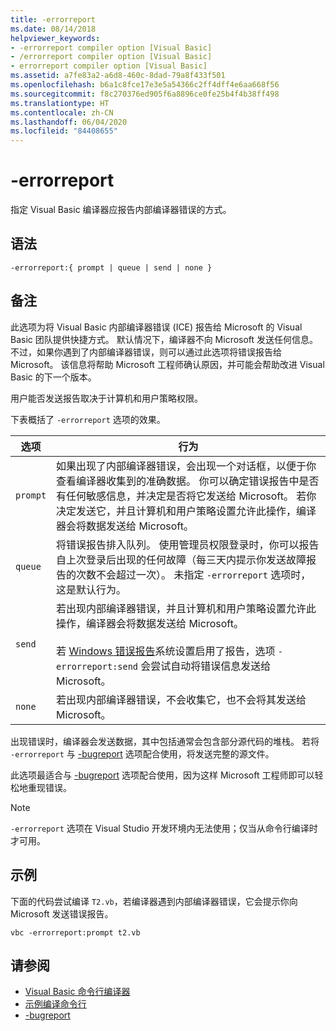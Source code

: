 ```yaml
---
title: -errorreport
ms.date: 08/14/2018
helpviewer_keywords:
- -errorreport compiler option [Visual Basic]
- /errorreport compiler option [Visual Basic]
- errorreport compiler option [Visual Basic]
ms.assetid: a7fe83a2-a6d8-460c-8dad-79a8f433f501
ms.openlocfilehash: b6a1c8fce17e3e5a54366c2ff4dff4e6aa668f56
ms.sourcegitcommit: f8c270376ed905f6a8896ce0fe25b4f4b38ff498
ms.translationtype: HT
ms.contentlocale: zh-CN
ms.lasthandoff: 06/04/2020
ms.locfileid: "84408655"
---
```

# <a name="-errorreport"></a>-errorreport

指定 Visual Basic 编译器应报告内部编译器错误的方式。

## <a name="syntax"></a>语法

```console
-errorreport:{ prompt | queue | send | none }
```

## <a name="remarks"></a>备注

此选项为将 Visual Basic 内部编译器错误 (ICE) 报告给 Microsoft 的 Visual Basic 团队提供快捷方式。 默认情况下，编译器不向 Microsoft 发送任何信息。 不过，如果你遇到了内部编译器错误，则可以通过此选项将错误报告给 Microsoft。 该信息将帮助 Microsoft 工程师确认原因，并可能会帮助改进 Visual Basic 的下一个版本。

用户能否发送报告取决于计算机和用户策略权限。

下表概括了 `-errorreport` 选项的效果。

|选项|行为|
|---|---|
|`prompt`|如果出现了内部编译器错误，会出现一个对话框，以便于你查看编译器收集到的准确数据。 你可以确定错误报告中是否有任何敏感信息，并决定是否将它发送给 Microsoft。 若你决定发送它，并且计算机和用户策略设置允许此操作，编译器会将数据发送给 Microsoft。|
|`queue`|将错误报告排入队列。 使用管理员权限登录时，你可以报告自上次登录后出现的任何故障（每三天内提示你发送故障报告的次数不会超过一次）。 未指定 `-errorreport` 选项时，这是默认行为。|
|`send`|若出现内部编译器错误，并且计算机和用户策略设置允许此操作，编译器会将数据发送给 Microsoft。<br /><br /> 若 [Windows 错误报告](/windows/desktop/wer/windows-error-reporting)系统设置启用了报告，选项 `-errorreport:send` 会尝试自动将错误信息发送给 Microsoft。 |
|`none`|若出现内部编译器错误，不会收集它，也不会将其发送给 Microsoft。|

出现错误时，编译器会发送数据，其中包括通常会包含部分源代码的堆栈。 若将 `-errorreport` 与 [-bugreport](bugreport.md) 选项配合使用，将发送完整的源文件。

此选项最适合与 [-bugreport](bugreport.md) 选项配合使用，因为这样 Microsoft 工程师即可以轻松地重现错误。

> [!NOTE]
> `-errorreport` 选项在 Visual Studio 开发环境内无法使用；仅当从命令行编译时才可用。

## <a name="example"></a>示例

下面的代码尝试编译 `T2.vb`，若编译器遇到内部编译器错误，它会提示你向 Microsoft 发送错误报告。

```console
vbc -errorreport:prompt t2.vb
```

## <a name="see-also"></a>请参阅

- [Visual Basic 命令行编译器](index.md)
- [示例编译命令行](sample-compilation-command-lines.md)
- [-bugreport](bugreport.md)
